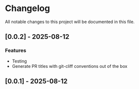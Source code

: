 # Changelog

All notable changes to this project will be documented in this file.

## [0.0.2] - 2025-08-12

### Features

- Testing
- Generate PR titles with git-cliff conventions out of the box

## [0.0.1] - 2025-08-12

<!-- generated by git-cliff -->
